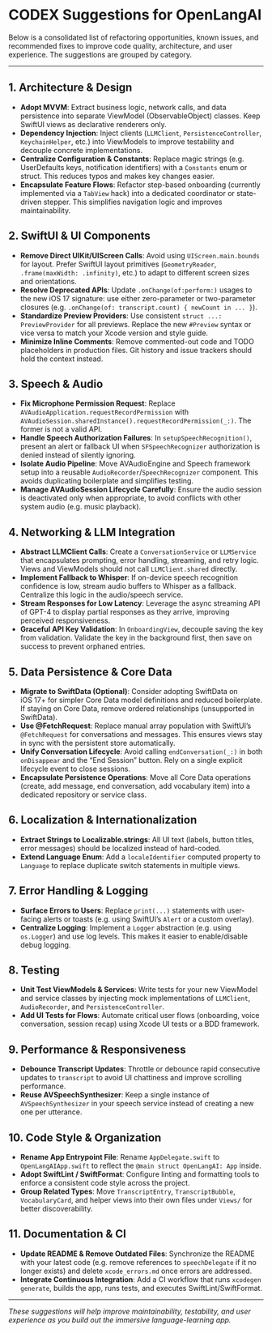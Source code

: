 # CODEX Suggestions for OpenLangAI

Below is a consolidated list of refactoring opportunities, known issues, and recommended fixes to improve code quality, architecture, and user experience. The suggestions are grouped by category.

---

## 1. Architecture & Design

- **Adopt MVVM**: Extract business logic, network calls, and data persistence into separate ViewModel (ObservableObject) classes. Keep SwiftUI views as declarative renderers only.
- **Dependency Injection**: Inject clients (`LLMClient`, `PersistenceController`, `KeychainHelper`, etc.) into ViewModels to improve testability and decouple concrete implementations.
- **Centralize Configuration & Constants**: Replace magic strings (e.g. UserDefaults keys, notification identifiers) with a `Constants` enum or struct. This reduces typos and makes key changes easier.
- **Encapsulate Feature Flows**: Refactor step-based onboarding (currently implemented via a `TabView` hack) into a dedicated coordinator or state-driven stepper. This simplifies navigation logic and improves maintainability.

## 2. SwiftUI & UI Components

- **Remove Direct UIKit/UIScreen Calls**: Avoid using `UIScreen.main.bounds` for layout. Prefer SwiftUI layout primitives (`GeometryReader`, `.frame(maxWidth: .infinity)`, etc.) to adapt to different screen sizes and orientations.
- **Resolve Deprecated APIs**: Update `.onChange(of:perform:)` usages to the new iOS 17 signature: use either zero-parameter or two-parameter closures (e.g. `.onChange(of: transcript.count) { newCount in ... }`).
- **Standardize Preview Providers**: Use consistent `struct ...: PreviewProvider` for all previews. Replace the new `#Preview` syntax or vice versa to match your Xcode version and style guide.
- **Minimize Inline Comments**: Remove commented-out code and TODO placeholders in production files. Git history and issue trackers should hold the context instead.

## 3. Speech & Audio

- **Fix Microphone Permission Request**: Replace `AVAudioApplication.requestRecordPermission` with `AVAudioSession.sharedInstance().requestRecordPermission(_:)`. The former is not a valid API.
- **Handle Speech Authorization Failures**: In `setupSpeechRecognition()`, present an alert or fallback UI when `SFSpeechRecognizer` authorization is denied instead of silently ignoring.
- **Isolate Audio Pipeline**: Move AVAudioEngine and Speech framework setup into a reusable `AudioRecorder`/`SpeechRecognizer` component. This avoids duplicating boilerplate and simplifies testing.
- **Manage AVAudioSession Lifecycle Carefully**: Ensure the audio session is deactivated only when appropriate, to avoid conflicts with other system audio (e.g. music playback).

## 4. Networking & LLM Integration

- **Abstract LLMClient Calls**: Create a `ConversationService` or `LLMService` that encapsulates prompting, error handling, streaming, and retry logic. Views and ViewModels should not call `LLMClient.shared` directly.
- **Implement Fallback to Whisper**: If on-device speech recognition confidence is low, stream audio buffers to Whisper as a fallback. Centralize this logic in the audio/speech service.
- **Stream Responses for Low Latency**: Leverage the async streaming API of GPT-4 to display partial responses as they arrive, improving perceived responsiveness.
- **Graceful API Key Validation**: In `OnboardingView`, decouple saving the key from validation. Validate the key in the background first, then save on success to prevent orphaned entries.

## 5. Data Persistence & Core Data

- **Migrate to SwiftData (Optional)**: Consider adopting SwiftData on iOS 17+ for simpler Core Data model definitions and reduced boilerplate. If staying on Core Data, remove ordered relationships (unsupported in SwiftData).
- **Use @FetchRequest**: Replace manual array population with SwiftUI’s `@FetchRequest` for conversations and messages. This ensures views stay in sync with the persistent store automatically.
- **Unify Conversation Lifecycle**: Avoid calling `endConversation(_:)` in both `onDisappear` and the “End Session” button. Rely on a single explicit lifecycle event to close sessions.
- **Encapsulate Persistence Operations**: Move all Core Data operations (create, add message, end conversation, add vocabulary item) into a dedicated repository or service class.

## 6. Localization & Internationalization

- **Extract Strings to Localizable.strings**: All UI text (labels, button titles, error messages) should be localized instead of hard-coded.
- **Extend Language Enum**: Add a `localeIdentifier` computed property to `Language` to replace duplicate switch statements in multiple views.

## 7. Error Handling & Logging

- **Surface Errors to Users**: Replace `print(...)` statements with user-facing alerts or toasts (e.g. using SwiftUI’s `Alert` or a custom overlay).
- **Centralize Logging**: Implement a `Logger` abstraction (e.g. using `os.Logger`) and use log levels. This makes it easier to enable/disable debug logging.

## 8. Testing

- **Unit Test ViewModels & Services**: Write tests for your new ViewModel and service classes by injecting mock implementations of `LLMClient`, `AudioRecorder`, and `PersistenceController`.
- **Add UI Tests for Flows**: Automate critical user flows (onboarding, voice conversation, session recap) using Xcode UI tests or a BDD framework.

## 9. Performance & Responsiveness

- **Debounce Transcript Updates**: Throttle or debounce rapid consecutive updates to `transcript` to avoid UI chattiness and improve scrolling performance.
- **Reuse AVSpeechSynthesizer**: Keep a single instance of `AVSpeechSynthesizer` in your speech service instead of creating a new one per utterance.

## 10. Code Style & Organization

- **Rename App Entrypoint File**: Rename `AppDelegate.swift` to `OpenLangAIApp.swift` to reflect the `@main struct OpenLangAI: App` inside.
- **Adopt SwiftLint / SwiftFormat**: Configure linting and formatting tools to enforce a consistent code style across the project.
- **Group Related Types**: Move `TranscriptEntry`, `TranscriptBubble`, `VocabularyCard`, and helper views into their own files under `Views/` for better discoverability.

## 11. Documentation & CI

- **Update README & Remove Outdated Files**: Synchronize the README with your latest code (e.g. remove references to `speechDelegate` if it no longer exists) and delete `xcode_errors.md` once errors are addressed.
- **Integrate Continuous Integration**: Add a CI workflow that runs `xcodegen generate`, builds the app, runs tests, and executes SwiftLint/SwiftFormat.

---

*These suggestions will help improve maintainability, testability, and user experience as you build out the immersive language-learning app.*